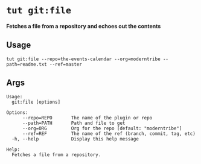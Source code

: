 # `tut git:file`

**Fetches a file from a repository and echoes out the contents**

## Usage

```
tut git:file --repo=the-events-calendar --org=moderntribe --path=readme.txt --ref=master
```

## Args

```
Usage:
  git:file [options]

Options:
      --repo=REPO       The name of the plugin or repo
      --path=PATH       Path and file to get
      --org=ORG         Org for the repo [default: "moderntribe"]
      --ref=REF         The name of the ref (branch, commit, tag, etc)
  -h, --help            Display this help message

Help:
  Fetches a file from a repository.
```
